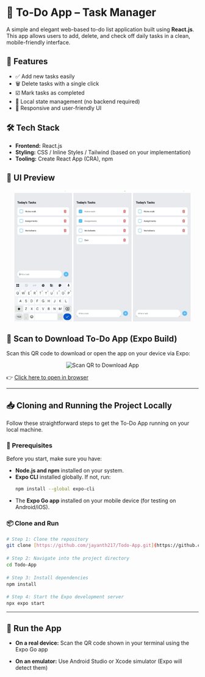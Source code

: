 # 📝 To-Do App – Task Manager

A simple and elegant web-based to-do list application built using **React.js**. This app allows users to add, delete, and check off daily tasks in a clean, mobile-friendly interface.

## 🚀 Features

- ✅ Add new tasks easily
- 🗑️ Delete tasks with a single click
- ☑️ Mark tasks as completed
- 💾 Local state management (no backend required)
- 📱 Responsive and user-friendly UI

## 🛠️ Tech Stack

- **Frontend:** React.js
- **Styling:** CSS / Inline Styles / Tailwind (based on your implementation)
- **Tooling:** Create React App (CRA), npm

## 📸 UI Preview

<p align="center">
  <img src="https://raw.githubusercontent.com/jayanth217/Todo-App/main/output_images/UI_1.jpg" width="30%" />
  <img src="https://raw.githubusercontent.com/jayanth217/Todo-App/main/output_images/UI_2.jpg" width="30%" />
  <img src="https://raw.githubusercontent.com/jayanth217/Todo-App/main/output_images/UI_3.jpg" width="30%" />
</p>

## 📲 Scan to Download To-Do App (Expo Build)

Scan this QR code to download or open the app on your device via Expo:

<p align="center">
  <img src="https://api.qrserver.com/v1/create-qr-code/?size=200x200&data=https://expo.dev/accounts/jayanth_2174/projects/todoList/builds/6bdd1335-c7b2-43e0-af7a-7bd99b58e7f4" alt="Scan QR to Download App" />
</p>

👉 [Click here to open in browser](https://expo.dev/accounts/jayanth_2174/projects/todoList/builds/6bdd1335-c7b2-43e0-af7a-7bd99b58e7f4)

---

## 📥 Cloning and Running the Project Locally

Follow these straightforward steps to get the To-Do App running on your local machine.

### 🔧 Prerequisites

Before you start, make sure you have:

* **Node.js and npm** installed on your system.
* **Expo CLI** installed globally. If not, run:
    ```bash
    npm install --global expo-cli
    ```
* The **Expo Go app** installed on your mobile device (for testing on Android/iOS).

### 📦 Clone and Run

```bash
# Step 1: Clone the repository
git clone [https://github.com/jayanth217/Todo-App.git](https://github.com/jayanth217/Todo-App.git)

# Step 2: Navigate into the project directory
cd Todo-App

# Step 3: Install dependencies
npm install

# Step 4: Start the Expo development server
npx expo start
```

---


## 📲 Run the App

- **On a real device:**   Scan the QR code shown in your terminal using the Expo Go app


- **On an emulator:** Use Android Studio or Xcode simulator (Expo will detect them)
 
